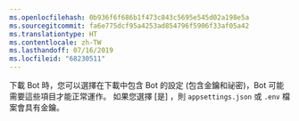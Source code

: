 ```yaml
---
ms.openlocfilehash: 0b936f6f686b1f473c843c5695e545d02a198e5a
ms.sourcegitcommit: fa6e775dcf95a4253ad854796f5906f33af05a42
ms.translationtype: HT
ms.contentlocale: zh-TW
ms.lasthandoff: 07/16/2019
ms.locfileid: "68230511"
---
```

下載 Bot 時，您可以選擇在下載中包含 Bot 的設定 (包含金鑰和祕密)，Bot 可能需要這些項目才能正常運作。 如果您選擇 [是]  ，則 `appsettings.json` 或 `.env` 檔案會具有金鑰。